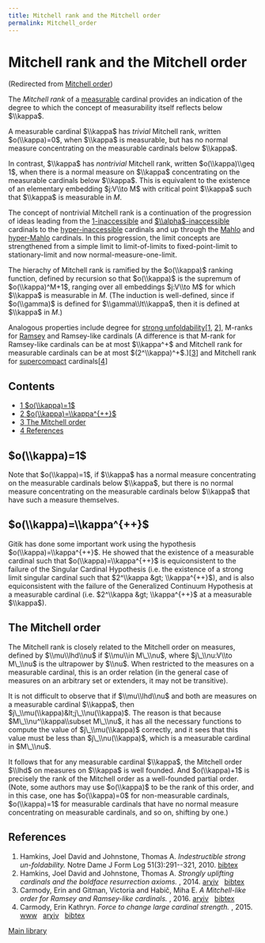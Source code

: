 ```yaml
---
title: Mitchell rank and the Mitchell order
permalink: Mitchell_order
---
```

# Mitchell rank and the Mitchell order






(Redirected from [Mitchell
order](/index.php?title=Mitchell_order&redirect=no "Mitchell order"))






  
The *Mitchell rank* of a
[measurable](/Measurable "Measurable")
cardinal provides an indication of the degree to which the concept of
measurability itself reflects below $\\kappa$.

A measurable cardinal $\\kappa$ has *trivial* Mitchell rank, written
$o(\\kappa)=0$, when $\\kappa$ is measurable, but has no normal measure
concentrating on the measurable cardinals below $\\kappa$.

In contrast, $\\kappa$ has *nontrivial* Mitchell rank, written
$o(\\kappa)\\geq 1$, when there is a normal measure on $\\kappa$
concentrating on the measurable cardinals below $\\kappa$. This is
equivalent to the existence of an elementary embedding $j:V\\to M$ with
critical point $\\kappa$ such that $\\kappa$ is measurable in $M$.

The concept of nontrivial Mitchell rank is a continuation of the
progression of ideas leading from the
[$1$-inaccessible](/Inaccessible#hyperinaccessible_cardinals "Inaccessible")
and
[$\\alpha$-inaccessible](/Inaccessible#hyperinaccessible_cardinals "Inaccessible")
cardinals to the
[hyper-inaccessible](/Inaccessible#hyperinaccessible_cardinals "Inaccessible")
cardinals and up through the
[Mahlo](/Mahlo "Mahlo") and
[hyper-Mahlo](/Mahlo#hyper-Mahlo "Mahlo")
cardinals. In this progression, the limit concepts are strengthened from
a simple limit to limit-of-limits to fixed-point-limit to
stationary-limit and now normal-measure-one-limit.

The hierachy of Mitchell rank is ramified by the $o(\\kappa)$ ranking
function, defined by recursion so that $o(\\kappa)$ is the supremum of
$o(\\kappa)^M+1$, ranging over all embeddings $j:V\\to M$ for which
$\\kappa$ is measurable in $M$. (The induction is well-defined, since if
$o(\\gamma)$ is defined for $\\gamma\\lt\\kappa$, then it is defined at
$\\kappa$ in $M$.)

Analogous properties include degree for
<a href="/Strongly_unfoldable" class="mw-redirect" title="Strongly unfoldable">strong unfoldability</a>\[[1](#bibkey_HamkinsJohnstone2010:IndestructibleStrongUnfoldability),
[2](#bibkey_HamkinsJohnstone:BoldfaceResurrectionAxioms)\], M-ranks for
[Ramsey](/Ramsey "Ramsey")
and Ramsey-like cardinals (A difference is that M-rank for Ramsey-like
cardinals can be at most $\\kappa^+$ and Mitchell rank for measurable
cardinals can be at most
$(2^\\kappa)^+$.)\[[3](#bibkey_CarmodyGitmanHabic2016:Mitchelllike)\]
and Mitchell rank for
[supercompact](/Supercompact "Supercompact")
cardinals\[[4](#bibkey_Carmody2015:ForceToChangeLargeCardinalStrength)\]



## Contents


-   [<span class="tocnumber">1</span> <span
    class="toctext">$o(\\kappa)=1$</span>](#.24o.28.5Ckappa.29.3D1.24)
-   [<span class="tocnumber">2</span> <span
    class="toctext">$o(\\kappa)=\\kappa^{++}$</span>](#.24o.28.5Ckappa.29.3D.5Ckappa.5E.7B.2B.2B.7D.24)
-   [<span class="tocnumber">3</span> <span class="toctext">The Mitchell
    order</span>](#The_Mitchell_order)
-   [<span class="tocnumber">4</span> <span
    class="toctext">References</span>](#References)


## $o(\\kappa)=1$

Note that $o(\\kappa)=1$, if $\\kappa$ has a normal measure
concentrating on the measurable cardinals below $\\kappa$, but there is
no normal measure concentrating on the measurable cardinals below
$\\kappa$ that have such a measure themselves.

## $o(\\kappa)=\\kappa^{++}$

Gitik has done some important work using the hypothesis
$o(\\kappa)=\\kappa^{++}$. He showed that the existence of a measurable
cardinal such that $o(\\kappa)=\\kappa^{++}$ is equiconsistent to the
failure of the Singular Cardinal Hypothesis (i.e. the existence of a
strong limit singular cardinal such that $2^\\kappa &gt; \\kappa^{++}$),
and is also equiconsistent with the failure of the Generalized Continuum
Hypothesis at a measurable cardinal (i.e. $2^\\kappa &gt; \\kappa^{++}$
at a measurable $\\kappa$).

## The Mitchell order

The Mitchell rank is closely related to the Mitchell order on measures,
defined by $\\mu\\lhd\\nu$ if $\\mu\\in M\_\\nu$, where $j\_\\nu:V\\to
M\_\\nu$ is the ultrapower by $\\nu$. When restricted to the measures on
a measurable cardinal, this is an order relation (in the general case of
measures on an arbitrary set or extenders, it may not be transitive).

It is not difficult to observe that if $\\mu\\lhd\\nu$ and both are
measures on a measurable cardinal $\\kappa$, then
$j\_\\mu(\\kappa)&lt;j\_\\nu(\\kappa)$. The reason is that because
$M\_\\nu^\\kappa\\subset M\_\\nu$, it has all the necessary functions to
compute the value of $j\_\\mu(\\kappa)$ correctly, and it sees that this
value must be less than $j\_\\nu(\\kappa)$, which is a measurable
cardinal in $M\_\\nu$.

It follows that for any measurable cardinal $\\kappa$, the Mitchell
order $\\lhd$ on measures on $\\kappa$ is well founded. And
$o(\\kappa)+1$ is precisely the rank of the Mitchell order as a
well-founded partial order. (Note, some authors may use $o(\\kappa)$ to
be the rank of this order, and in this case, one has $o(\\kappa)=0$ for
non-measurable cardinals, $o(\\kappa)=1$ for measurable cardinals that
have no normal measure concentrating on measurable cardinals, and so on,
shifting by one.)

## References

1.  <span
    id="bibkey_HamkinsJohnstone2010:IndestructibleStrongUnfoldability">Hamkins,
    Joel David and Johnstone, Thomas A. *Indestructible strong
    un-foldability.* Notre Dame J Form Log 51(3):291--321, 2010.
    <a href="javascript:bibpopup(&#39;@article%7BHamkinsJohnstone2010:IndestructibleStrongUnfoldability,%20%20AUTHOR%20=%20%20%20%20%20%20%20%7BHamkins,%20Joel%20David%20and%20Johnstone,%20Thomas%20A.%7D,%3Cbr%3E%20%20TITLE%20=%20%20%20%20%20%20%20%20%7BIndestructible%20strong%20un-foldability%7D,%3Cbr%3E%20%20YEAR%20=%20%20%20%20%20%20%20%20%20%7B2010%7D,%3Cbr%3E%20%20JOURNAL%20=%20%20%20%20%20%20%7BNotre%20Dame%20J.%20Form.%20Log.%7D,%3Cbr%3E%20%20VOLUME%20=%20%20%20%20%20%20%20%7B51%7D,%3Cbr%3E%20%20NUMBER%20=%20%20%20%20%20%20%20%7B3%7D,%3Cbr%3E%20%20PAGES%20=%20%20%20%20%20%20%20%20%7B291--321%7D%7D&#39;)" class="bibtex">bibtex</a></span>
2.  <span
    id="bibkey_HamkinsJohnstone:BoldfaceResurrectionAxioms">Hamkins,
    Joel David and Johnstone, Thomas A. *Strongly uplifting cardinals
    and the boldface resurrection axioms.* , 2014.
    <a href="http://arxiv.org/abs/1403.2788" class="extiw">arχiv</a>   <a href="javascript:bibpopup(&#39;@article%7BHamkinsJohnstone:BoldfaceResurrectionAxioms,%20%20AUTHOR%20=%20%20%20%20%20%20%20%7BHamkins,%20Joel%20David%20and%20Johnstone,%20Thomas%20A.%7D,%3Cbr%3E%20%20TITLE%20=%20%20%20%20%20%20%20%20%7BStrongly%20uplifting%20cardinals%20and%20the%20boldface%20resurrection%20axioms%7D,%3Cbr%3E%20%20YEAR%20=%20%20%20%20%20%20%20%20%20%7B2014%7D,%3Cbr%3E%20%20eprint%20=%20%20%20%20%20%20%20%7B1403.2788%7D,%3Cbr%3E%7D&#39;)" class="bibtex">bibtex</a></span>
3.  <span id="bibkey_CarmodyGitmanHabic2016:Mitchelllike">Carmody, Erin
    and Gitman, Victoria and Habič, Miha E. *A Mitchell-like order for
    Ramsey and Ramsey-like cardinals.* , 2016.
    <a href="http://arxiv.org/abs/1609.07645" class="extiw">arχiv</a>   <a href="javascript:bibpopup(&#39;@article%7BCarmodyGitmanHabic2016:Mitchelllike,%20%20%20%20author%20=%20%7BCarmody,%20Erin%20and%20Gitman,%20Victoria%20and%20Habič,%20Miha%20E.%7D,%3Cbr%3E%20%20%20%20%20%20%20%20%20title%20=%20%7BA%20Mitchell-like%20order%20for%20Ramsey%20and%20Ramsey-like%20cardinals%7D,%3Cbr%3E%20%20%20%20%20%20%20%20year%20=%20%7B2016%7D,%3Cbr%3E%20%20%20%20%20eprint%20=%20%7B1609.07645%7D,%3Cbr%3E%7D&#39;)" class="bibtex">bibtex</a></span>
4.  <span
    id="bibkey_Carmody2015:ForceToChangeLargeCardinalStrength">Carmody,
    Erin Kathryn. *Force to change large cardinal strength.* , 2015.
    <a href="https://academicworks.cuny.edu/gc_etds/879/" class="extiw">www</a>   <a href="http://web.archive.org/web/20190720115338/http://arxiv.org/abs/1506.03432" class="extiw">arχiv</a>   <a href="javascript:bibpopup(&#39;@article%7BCarmody2015:ForceToChangeLargeCardinalStrength,%20%20%20%20author%20=%20%7BCarmody,%20Erin%20Kathryn%7D,%3Cbr%3E%20%20%20%20%20%20%20%20%20title%20=%20%7BForce%20to%20change%20large%20cardinal%20strength%7D,%3Cbr%3E%20%20%20%20%20%20%20%20year%20=%20%7B2015%7D,%3Cbr%3E%20%20%20%20%20eprint%20=%20%7B1506.03432%7D,%3Cbr%3E%20%20%20%20%20%20url%20=%20%7Bhttps://academicworks.cuny.edu/gc_etds/879/%7D%7D&#39;)" class="bibtex">bibtex</a></span>

[Main
library](/Library "Library")


